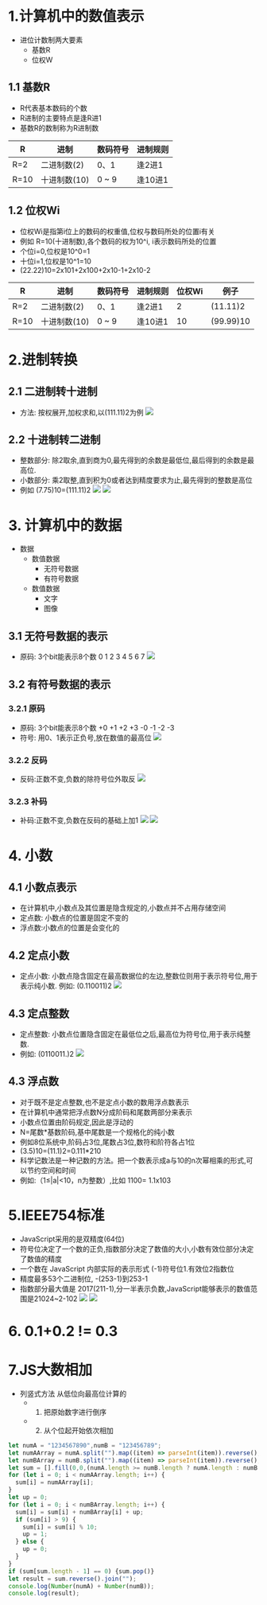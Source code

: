 # 1.计算机中的数值表示
- 进位计数制两大要素
    - 基数R
    - 位权W
## 1.1 基数R
- R代表基本数码的个数
- R进制的主要特点是逢R进1
- 基数R的数制称为R进制数

| R | 进制 | 数码符号 | 进制规则 |
| --- | --- | --- | --- |
| R=2 | 二进制数(2) | 0、1 | 逢2进1 |
| R=10 | 十进制数(10) | 0 ~ 9 | 逢10进1 |

## 1.2 位权Wi
- 位权Wi是指第i位上的数码的权重值,位权与数码所处的位置i有关
- 例如 R=10(十进制数),各个数码的权为10^i, i表示数码所处的位置
- 个位i=0,位权是10^0=1
- 十位i=1,位权是10^1=10
- (22.22)10=2x101+2x100+2x10-1+2x10-2

| R | 进制 | 数码符号 | 进制规则 | 位权Wi | 例子 |
| --- | --- | --- | --- | --- | --- |
| R=2 | 二进制数(2) | 0、1 | 逢2进1 | 2 | (11.11)2 |
| R=10 | 十进制数(10) | 0 ~ 9 | 逢10进1 | 10 | (99.99)10 |

# 2.进制转换
## 2.1 二进制转十进制 
- 方法: 按权展开,加权求和,以(111.11)2为例
![](/public/images/1.2to10.gif)
## 2.2 十进制转二进制
- 整数部分: 除2取余,直到商为0,最先得到的余数是最低位,最后得到的余数是最高位.
- 小数部分: 乘2取整,直到积为0或者达到精度要求为止,最先得到的整数是高位
- 例如 (7.75)10=(111.11)2
![](/public/images/2to10zheng.gif)
![](/public/images/2to10xiaoshu.gif)
# 3. 计算机中的数据
- 数据
    - 数值数据
        - 无符号数据
        - 有符号数据
    - 数值数据
        - 文字
        - 图像
## 3.1 无符号数据的表示
- 原码: 3个bit能表示8个数 0 1 2 3 4 5 6 7
![](/public/images/unsigned.gif)
## 3.2 有符号数据的表示
### 3.2.1 原码
- 原码: 3个bit能表示8个数 +0 +1 +2 +3 -0 -1 -2 -3
- 符号: 用0、1表示正负号,放在数值的最高位
![](/public/images/originalcode.gif)
### 3.2.2 反码
- 反码:正数不变,负数的除符号位外取反
![](/public/images/completation.gif)
### 3.2.3 补码
- 补码:正数不变,负数在反码的基础上加1
![](/public/images/bumacunzai.png)
![](/public/images/transfromnetoim.png)
# 4. 小数
## 4.1 小数点表示
- 在计算机中,小数点及其位置是隐含规定的,小数点并不占用存储空间
- 定点数: 小数点的位置是固定不变的
- 浮点数:小数点的位置是会变化的
## 4.2 定点小数
- 定点小数: 小数点隐含固定在最高数据位的左边,整数位则用于表示符号位,用于表示纯小数. 例如: (0.110011)2
![](/public/images/dingdianxiaoshu.png)
## 4.3 定点整数
- 定点整数: 小数点位置隐含固定在最低位之后,最高位为符号位,用于表示纯整数.
- 例如: (0110011.)2
![](/public/images/dingdiaozhengshu.png)
## 4.3 浮点数
- 对于既不是定点整数,也不是定点小数的数用浮点数表示
- 在计算机中通常把浮点数N分成阶码和尾数两部分来表示
- 小数点位置由阶码规定,因此是浮动的
- N=尾数*基数阶码,基中尾数是一个规格化的纯小数
- 例如8位系统中,阶码占3位,尾数占3位,数符和阶符各占1位
- (3.5)10=(11.1)2=0.111*210
- 科学记数法是一种记数的方法。把一个数表示成a与10的n次幂相乘的形式,可以节约空间和时间
- 例如:（1≤|a|<10，n为整数）,比如 1100= 1.1x103
# 5.IEEE754标准 
- JavaScript采用的是双精度(64位)
- 符号位决定了一个数的正负,指数部分决定了数值的大小,小数有效位部分决定了数值的精度
- 一个数在 JavaScript 内部实际的表示形式 (-1)符号位1.有效位2指数位
- 精度最多53个二进制位, -(253-1)到253-1
- 指数部分最大值是 2017(211-1),分一半表示负数,JavaScript能够表示的数值范围是21024~2-102
![](/public/images/float1.png)
![](/public/images/float2.png)
# 6. 0.1+0.2 != 0.3
# 7.JS大数相加
- 列竖式方法 从低位向最高位计算的
    - 1. 把原始数字进行倒序
    - 2. 从个位起开始依次相加
```js
let numA = "1234567890",numB = "123456789";
let numAArray = numA.split("").map((item) => parseInt(item)).reverse();
let numBArray = numB.split("").map((item) => parseInt(item)).reverse();
let sum = [].fill(0,0,(numA.length >= numB.length ? numA.length : numB.length) + 1);
for (let i = 0; i < numAArray.length; i++) {
  sum[i] = numAArray[i];
}
let up = 0;
for (let i = 0; i < numBArray.length; i++) {
  sum[i] = sum[i] + numBArray[i] + up;
  if (sum[i] > 9) {
    sum[i] = sum[i] % 10;
    up = 1;
  } else {
    up = 0;
  }
}
if (sum[sum.length - 1] == 0) {sum.pop()}
let result = sum.reverse().join("");
console.log(Number(numA) + Number(numB));
console.log(result);
```